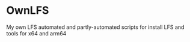# OwnLFS
My own LFS automated and partly-automated scripts for install LFS and tools for x64 and arm64
